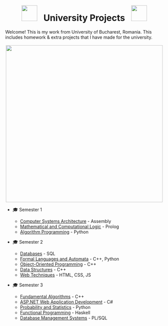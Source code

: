 <div align="center">
  
# <img src="https://user-images.githubusercontent.com/74038190/213844263-a8897a51-32f4-4b3b-b5c2-e1528b89f6f3.png" width="50px" /> &nbsp; University Projects &nbsp; <img src="https://user-images.githubusercontent.com/74038190/213844263-a8897a51-32f4-4b3b-b5c2-e1528b89f6f3.png" width="50px" />
</div>
Welcome! This is my work from University of Bucharest, Romania. This includes homework & extra projects that I have made for the university.
<br><br>
<div align="center">
<img src="https://user-images.githubusercontent.com/74038190/212749447-bfb7e725-6987-49d9-ae85-2015e3e7cc41.gif" width="500">
<br>
</div>

* 🎓 Semester 1
  - [Computer Systems Architecture](https://github.com/912-enache-vlad/Algebra/tree/main) - Assembly 
  - [Mathematical and Computational Logic](https://github.com/912-enache-vlad/Computer-Systems-Architecture/tree/main) - Prolog
  - [Algorithm Programming](https://github.com/912-enache-vlad/Fundamentals-of-programming) - Python 
    
* 🎓 Semester 2
  - [Databases](https://github.com/912-enache-vlad/Data-Structures-and-Algorithms) - SQL
  - [Formal Languages and Automata](https://github.com/912-enache-vlad/Geometry) - C++, Python
  - [Object-Oriented Programming](https://github.com/912-enache-vlad/Graph-Algorithms) - C++
  - [Data Structures](https://github.com/912-enache-vlad/Object-Oriented-Programming) - C++
  - [Web Techniques](https://github.com/912-enache-vlad/Operating-Systems) - HTML, CSS, JS
    
* 🎓 Semester 3
  - [Fundamental Algorithms](https://github.com/VladEnache7/Semester-3/tree/main/Advanced%20programming%20methods) - C++
  - [ASP.NET Web Application Development](https://github.com/VladEnache7/Semester-3/tree/main/Databases) - C#
  - [Probability and Statistics](https://github.com/VladEnache7/Semester-3/tree/main/Computer%20Networks) - Python
  - [Functional Programming](https://github.com/VladEnache7/Semester-3/tree/main/Functional%20and%20logical%20programming) - Haskell
  - [Database Management Systems](https://github.com/VladEnache7/Semester-3/tree/main/Probabilities%20and%20Statistics) - PL/SQL


